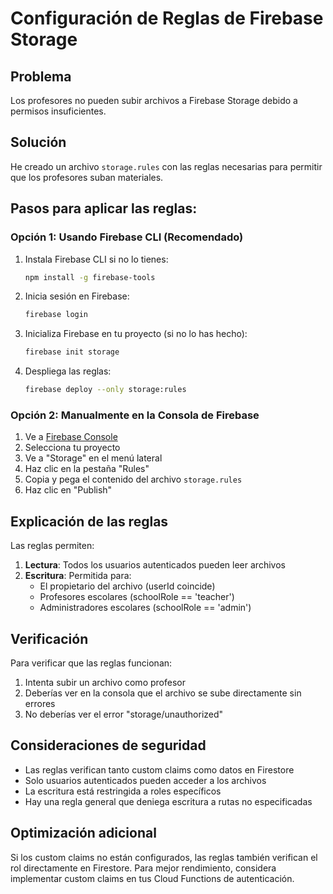 # Configuración de Reglas de Firebase Storage

## Problema
Los profesores no pueden subir archivos a Firebase Storage debido a permisos insuficientes.

## Solución
He creado un archivo `storage.rules` con las reglas necesarias para permitir que los profesores suban materiales.

## Pasos para aplicar las reglas:

### Opción 1: Usando Firebase CLI (Recomendado)

1. Instala Firebase CLI si no lo tienes:
   ```bash
   npm install -g firebase-tools
   ```

2. Inicia sesión en Firebase:
   ```bash
   firebase login
   ```

3. Inicializa Firebase en tu proyecto (si no lo has hecho):
   ```bash
   firebase init storage
   ```

4. Despliega las reglas:
   ```bash
   firebase deploy --only storage:rules
   ```

### Opción 2: Manualmente en la Consola de Firebase

1. Ve a [Firebase Console](https://console.firebase.google.com)
2. Selecciona tu proyecto
3. Ve a "Storage" en el menú lateral
4. Haz clic en la pestaña "Rules"
5. Copia y pega el contenido del archivo `storage.rules`
6. Haz clic en "Publish"

## Explicación de las reglas

Las reglas permiten:

1. **Lectura**: Todos los usuarios autenticados pueden leer archivos
2. **Escritura**: Permitida para:
   - El propietario del archivo (userId coincide)
   - Profesores escolares (schoolRole == 'teacher')
   - Administradores escolares (schoolRole == 'admin')

## Verificación

Para verificar que las reglas funcionan:

1. Intenta subir un archivo como profesor
2. Deberías ver en la consola que el archivo se sube directamente sin errores
3. No deberías ver el error "storage/unauthorized"

## Consideraciones de seguridad

- Las reglas verifican tanto custom claims como datos en Firestore
- Solo usuarios autenticados pueden acceder a los archivos
- La escritura está restringida a roles específicos
- Hay una regla general que deniega escritura a rutas no especificadas

## Optimización adicional

Si los custom claims no están configurados, las reglas también verifican el rol directamente en Firestore. Para mejor rendimiento, considera implementar custom claims en tus Cloud Functions de autenticación.